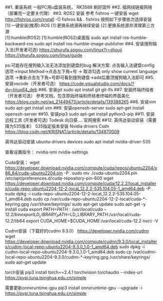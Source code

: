 ##1. 重装系统 
  一般PC用u盘装系统， RK3588 刷好固件 
##2. 插网线链接网络（部署完一定要关代理）
##3. ROS2 安装
参考 fishros 一键安装
wget http://fishros.com/install -O fishros && . fishros
按照如下步骤依次选择安装
[1]:一键安装(推荐):ROS
[1]:更换系统源再继续安装
[2]:更换系统源并清理第三方源  
[1]:humble(ROS2)
[1]:humble(ROS2)桌面版
sudo apt install ros-humble-backward-ros
sudo apt install ros-humble-image-publisher
##4. 安装搜狗输入法(开发者可选)
https://shurufa.sogou.com/linux?r=shouji 
https://shurufa.sogou.com/linux/guide

ps:可能存在搜狗输入法无法添加到键盘的bug
解决方案: 点击输入法键盘config选项->Input Method->点击左下角+号 -> 取消勾选 only show current language选项 ->重新点击左下角+号即可看到搜狗键盘->add后置顶搜狗输入法即可
##5. 安装vscode（开发者可选）
https://code.visualstudio.com/docs/?dv=linux64_deb
##6. 安装git 
sudo apt install git git-lfs
##7. 安装终端终结者 （开发者可选）
参考文档，包含原始终端和终结者终端的界面美化
https://blog.csdn.net/qq_21449473/article/details/139388265
##8. 安装vim
sudo apt-get install vim
##9. 安装openssh-server
sudo apt-get install openssh-server
##10. 安装pip3
  sudo apt-get install python3-pip
##11. 安装远程工具 (开发者可选)
Todesk  向日葵....  官网搜索
##12. 英伟达驱动安装（需要降为535版本）
535指定版本安装 Nvidia drivers
Csdn  https://blog.csdn.net/KRISNAT/article/details/134870009

英伟达驱动安装
ubuntu-drivers devices
sudo apt install nvidia-driver-535

查看设置指令：
  nvidia-smi
  nvidia-settings

Cuda安装：
wget https://developer.download.nvidia.com/compute/cuda/repos/ubuntu2204/x86_64/cuda-ubuntu2204.pin -P .
sudo mv ./cuda-ubuntu2204.pin /etc/apt/preferences.d/cuda-repository-pin-600
wget https://developer.download.nvidia.com/compute/cuda/12.2.2/local_installers/cuda-repo-ubuntu2204-12-2-local_12.2.2-535.104.05-1_amd64.deb -P .
sudo dpkg -i cuda-repo-ubuntu2204-12-2-local_12.2.2-535.104.05-1_amd64.deb
sudo cp /var/cuda-repo-ubuntu2204-12-2-local/cuda-*-keyring.gpg /usr/share/keyrings/
sudo apt-get update
sudo apt-get -y install cuda
export PATH=$PATH:/usr/local/cuda-12.2/bin
export LD_LIBRARY_PATH=$LD_LIBRARY_PATH:/usr/local/cuda-12.2/lib64
export CUDA_HOME=$CUDA_HOME:/usr/local/cuda-12.2
nvcc -V

Cudnn安装（下载好的cudnn 9.3.0）
https://developer.nvidia.com/cudnn
wget https://developer.download.nvidia.com/compute/cudnn/9.3.0/local_installers/cudnn-local-repo-ubuntu2204-9.3.0_1.0-1_amd64.deb
sudo dpkg -i cudnn-local-repo-ubuntu2204-9.3.0_1.0-1_amd64.deb
sudo cp /var/cudnn-local-repo-ubuntu2204-9.3.0/cudnn-*-keyring.gpg /usr/share/keyrings/
sudo apt-get update

torch安装
pip3 install torch==2.4.1 torchvision torchaudio --index-url https://pypi.tuna.tsinghua.edu.cn/simple

需要更新onnxruntime-gpu 
pip3 install onnxruntime-gpu --upgrade -i  https://pypi.tuna.tsinghua.edu.cn/simple
